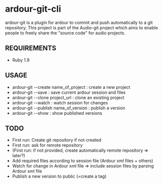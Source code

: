 ardour-git-cli
==============

ardour-git is a plugin for ardour to commit and push automatically to a git repository.
This project is part of the Audio-git project which aims to enable people to freely share the "source code" for audio projects.

REQUIREMENTS
------------

* Ruby 1.9

USAGE
-----

* ardour-git --create name_of_project : create a new project
* ardour-git --save : save current ardour session and files
* ardour-git --clone project_url  : clone an existing project
* ardour-git --watch : watch session for changes
* ardour-git --publish name_of_version : publish a version
* ardour-git --show : show published versions

TODO
----

* First run: Create git repository if not created
* First run: ask for remote repository
* (First run: if not provided, create automatically remote repository => later?)
* Add required files according to session file (Ardour xml files + others)
* Watch for change in Ardour xml file => include session files by parsing Ardour xml file
* Publish a new version to public (=create a tag)
